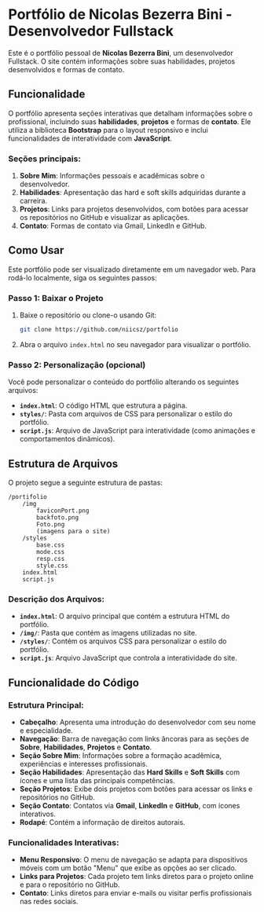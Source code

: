 # Portfólio de Nicolas Bezerra Bini - Desenvolvedor Fullstack

Este é o portfólio pessoal de **Nicolas Bezerra Bini**, um desenvolvedor Fullstack. O site contém informações sobre suas habilidades, projetos desenvolvidos e formas de contato.

## Funcionalidade

O portfólio apresenta seções interativas que detalham informações sobre o profissional, incluindo suas **habilidades**, **projetos** e formas de **contato**. Ele utiliza a biblioteca **Bootstrap** para o layout responsivo e inclui funcionalidades de interatividade com **JavaScript**.

### Seções principais:
1. **Sobre Mim**: Informações pessoais e acadêmicas sobre o desenvolvedor.
2. **Habilidades**: Apresentação das hard e soft skills adquiridas durante a carreira.
3. **Projetos**: Links para projetos desenvolvidos, com botões para acessar os repositórios no GitHub e visualizar as aplicações.
4. **Contato**: Formas de contato via Gmail, LinkedIn e GitHub.

## Como Usar

Este portfólio pode ser visualizado diretamente em um navegador web. Para rodá-lo localmente, siga os seguintes passos:

### Passo 1: Baixar o Projeto

1. Baixe o repositório ou clone-o usando Git:

    ```bash
    git clone https://github.com/niicsz/portfolio
    ```

2. Abra o arquivo `index.html` no seu navegador para visualizar o portfólio.

### Passo 2: Personalização (opcional)

Você pode personalizar o conteúdo do portfólio alterando os seguintes arquivos:

- **`index.html`**: O código HTML que estrutura a página.
- **`styles/`**: Pasta com arquivos de CSS para personalizar o estilo do portfólio.
- **`script.js`**: Arquivo de JavaScript para interatividade (como animações e comportamentos dinâmicos).

## Estrutura de Arquivos

O projeto segue a seguinte estrutura de pastas:

```
/portifolio
    /img
        faviconPort.png
        backfoto.png
        Foto.png
        (imagens para o site)
    /styles
        base.css
        mode.css
        resp.css
        style.css
    index.html
    script.js
```

### Descrição dos Arquivos:

- **`index.html`**: O arquivo principal que contém a estrutura HTML do portfólio.
- **`/img/`**: Pasta que contém as imagens utilizadas no site.
- **`/styles/`**: Contém os arquivos CSS para personalizar o estilo do portfólio.
- **`script.js`**: Arquivo JavaScript que controla a interatividade do site.

## Funcionalidade do Código

### Estrutura Principal:
- **Cabeçalho**: Apresenta uma introdução do desenvolvedor com seu nome e especialidade.
- **Navegação**: Barra de navegação com links âncoras para as seções de **Sobre**, **Habilidades**, **Projetos** e **Contato**.
- **Seção Sobre Mim**: Informações sobre a formação acadêmica, experiências e interesses profissionais.
- **Seção Habilidades**: Apresentação das **Hard Skills** e **Soft Skills** com ícones e uma lista das principais competências.
- **Seção Projetos**: Exibe dois projetos com botões para acessar os links e repositórios no GitHub.
- **Seção Contato**: Contatos via **Gmail**, **LinkedIn** e **GitHub**, com ícones interativos.
- **Rodapé**: Contém a informação de direitos autorais.

### Funcionalidades Interativas:
- **Menu Responsivo**: O menu de navegação se adapta para dispositivos móveis com um botão "Menu" que exibe as opções ao ser clicado.
- **Links para Projetos**: Cada projeto tem links diretos para o projeto online e para o repositório no GitHub.
- **Contato**: Links diretos para enviar e-mails ou visitar perfis profissionais nas redes sociais.
